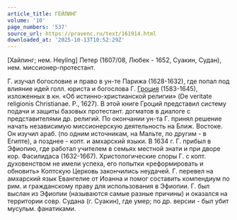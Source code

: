 ```yaml
---
article_title: ГЕЙЛИНГ
volume: '10'
page_numbers: '537'
source_url: https://pravenc.ru/text/161914.html
downloaded_at: '2025-10-13T10:52:29Z'
---
```


[Хайлинг; нем. Heyling] Петер (1607/08, Любек - 1652, Суакин, Судан), нем. миссионер-протестант.

Г. изучал богословие и право в ун-те Парижа (1628-1632), где попал под влияние идей голл. юриста и богослова Г. [Гроция](https://pravenc.ru/text/Гроция.html) (1583-1645), изложенных в кн. «Об истинно-христианской религии» (De veritate religionis Christianae. P., 1627). В этой книге Гроций представил систему подачи и защиты базовых протестант. догматов в диалоге с представителями др. религий. По окончании ун-та Г. принял решение начать независимую миссионерскую деятельность на Ближ. Востоке. Он изучил араб. (по одним источникам, на Мальте, по другим - в Египте), а позднее - копт. и амхарский языки. В 1634 г. Г. прибыл в Эфиопию, где работал учителем в семьях местной знати и при дворе кор. Фасилидаса (1632-1667). Христологические споры Г. с копт. духовенством не имели успеха, его попытки «реформировать и обновить» Коптскую Церковь закончились неудачей. Г. перевел на амхарский язык Евангелие от Иоанна и помог составить компендиум по рим. и гражданскому праву для использования в Эфиопии. Г. был выслан из Эфиопии (называются самые разные причины) и оказался на территории совр. Судана (г. Суакин), где умер; по др. версии - был убит мусульм. фанатиками.
